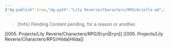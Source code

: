 ```yaml
---
{"dg-publish":true,"dg-path":"Lily Reverie/Characters/RPG/Arielle.md","permalink":"/lily-reverie/characters/rpg/arielle/","created":"2023-06-29T02:57:13.265-03:00","updated":"2024-01-20T04:57:55.490-03:00"}
---
```



>[!info] Pending
>Content pending, for a reason or another.

[[005. Projects/Lily Reverie/Characters/RPG/Eryn\|Eryn]]
[[005. Projects/Lily Reverie/Characters/RPG/Hilda\|Hilda]]
